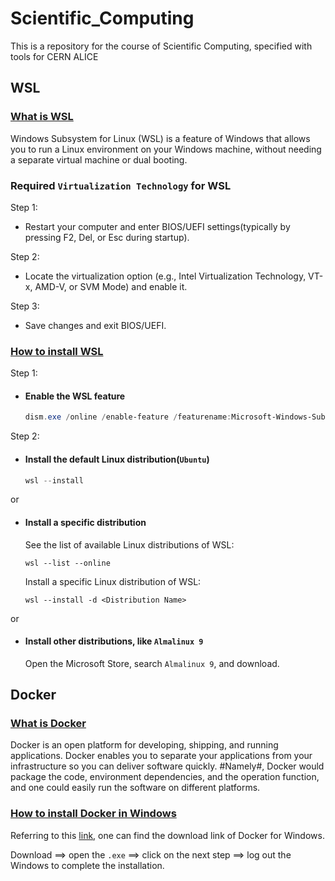 # Scientific_Computing
This is a repository for the course of Scientific Computing, specified with tools for CERN ALICE

## WSL
### [What is WSL](https://learn.microsoft.com/en-us/windows/wsl/about)

Windows Subsystem for Linux (WSL) is a feature of Windows that allows you to run a Linux environment on your Windows machine, without needing a separate virtual machine or dual booting.

### Required `Virtualization Technology` for WSL
Step 1:

  - Restart your computer and enter BIOS/UEFI settings(typically by pressing F2, Del, or Esc during startup).
  
Step 2:

  - Locate the virtualization option (e.g., Intel Virtualization Technology, VT-x, AMD-V, or SVM Mode) and enable it.
  
Step 3:

  - Save changes and exit BIOS/UEFI.


### [How to install WSL](https://learn.microsoft.com/en-us/windows/wsl/install)
Step 1:
- #### Enable the WSL feature
  ```powershell
  dism.exe /online /enable-feature /featurename:Microsoft-Windows-Subsystem-Linux /all /norestart
  ```
Step 2:
- #### Install the default Linux distribution(`Ubuntu`)
  ```powershell   
  wsl --install
  ```
or
- #### Install a specific distribution
  
  See the list of available Linux distributions of WSL:
  ```
  wsl --list --online
  ```
  Install a specific Linux distribution of WSL:
  ```
  wsl --install -d <Distribution Name>
  ```
or
- #### Install other distributions, like `Almalinux 9`
  Open the Microsoft Store, search `Almalinux 9`, and download.

## Docker
### [What is Docker](https://docs.docker.com/get-started/docker-overview/)
Docker is an open platform for developing, shipping, and running applications. Docker enables you to separate your applications from your infrastructure so you can deliver software quickly.
#Namely#, Docker would package the code, environment dependencies, and the operation function, and one could easily run the software on different platforms.

### [How to install Docker in Windows](https://docs.docker.com/desktop/setup/install/windows-install/)
Referring to this [link](https://docs.docker.com/desktop/setup/install/windows-install/), one can find the download link of Docker for Windows.

Download ==> open the `.exe` ==> click on the next step ==> log out the Windows to complete the installation.
